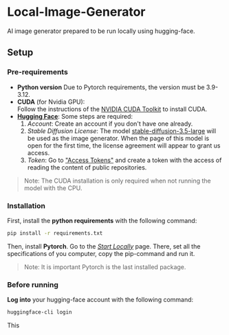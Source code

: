 # Local-Image-Generator

AI image generator prepared to be run locally using hugging-face.

## Setup

### Pre-requirements

- **Python version** Due to Pytorch requirements, the version must be 3.9-3.12.
- **CUDA** (for Nvidia GPU):<br>Follow the instructions of the [NVIDIA CUDA Toolkit](https://developer.nvidia.com/cuda-downloads) to install CUDA.
- **[Hugging Face](https://huggingface.co/)**: Some steps are required:
  1. _Account_: Create an account if you don't have one already.
  2. _Stable Diffusion License_: The model [stable-diffusion-3.5-large](https://huggingface.co/stabilityai/stable-diffusion-3.5-large) will be used as the image generator. When the page of this model is open for the first time, the license agreement will appear to grant us access.
  3. _Token_: Go to ["Access Tokens"](https://huggingface.co/settings/tokens) and create a token with the access of reading the content of public repositories.

> Note: The CUDA installation is only required when not running the model with the CPU.

### Installation

First, install the **python requirements** with the following command:

```bash
pip install -r requirements.txt
```

Then, install **Pytorch**. Go to the [_Start Locally_](https://pytorch.org/get-started/locally/) page.
There, set all the specifications of you computer, copy the pip-command and run it.

> Note: It is important Pytorch is the last installed package.
 
### Before running

**Log into** your hugging-face account with the following command:

```bash
huggingface-cli login
```

This 
